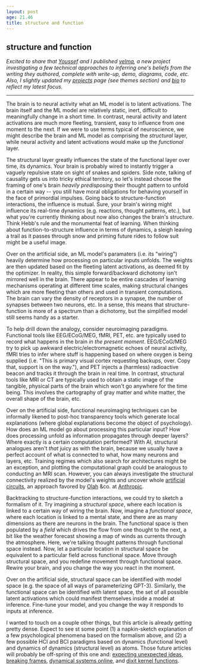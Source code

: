 ```yaml
---
layout: post
age: 21.46
title: structure and function
---
```


## structure and function

_Excited to share that [Youssef](https://youssefabdelm.github.io/) and I published [velma](/thoughtware/velma), a new project investigating a few technical approaches to inferring one's beliefs from the writing they authored, complete with write-up, demo, diagrams, code, etc. Also, I slightly updated my [projects](/thoughtware) page (see themes section) and [bio](/) to reflect my latest focus._

---

The brain is to neural activity what an ML model is to latent activations. The brain itself and the ML model are relatively static, inert, difficult to meaningfully change in a short time. In contrast, neural activity and latent activations are much more fleeting, transient, easy to influence from one moment to the next. If we were to use terms typical of neuroscience, we might describe the brain and ML model as comprising the _structural_ layer, while neural activity and latent activations would make up the _functional_ layer.

The structural layer greatly influences the state of the functional layer over time, its dynamics. Your brain is probably wired to instantly trigger a vaguely repulsive state on sight of snakes and spiders. Side note, talking of causality gets us into tricky ethical territory, so let's instead choose the framing of one's brain _heavily predisposing_ their thought pattern to unfold in a certain way -- you still have moral obligations for behaving yourself in the face of primordial impulses. Going back to structure-function interactions, the influence is mutual. Sure, your brain's wiring might influence its real-time dynamics (e.g. reactions, thought patterns, etc.), but what you're currently thinking about now also changes the brain's structure. Think Hebb's rule and the monumental feat of learning. When thinking about function-to-structure influence in terms of dynamics, a sleigh leaving a trail as it passes through snow and priming future rides to follow suit might be a useful image.

Over on the artificial side, an ML model's paramaters (i.e. its "wiring") heavily determine how processing on particular inputs unfolds. The weights are then updated based on the fleeting latent activations, as deemed fit by the optimizer. In reality, this simple forward/backward dichotomy isn't mirrored well in the brain. There appear to be entire cascades of learning mechanisms operating at different time scales, making structural changes which are more fleeting than others and used in transient computations. The brain can vary the density of receptors in a synapse, the number of synapses between two neurons, etc. In a sense, this means that structure-function is more of a spectrum than a dichotomy, but the simplified model still seems handy as a starter.

To help drill down the analogy, consider neuroimaging paradigms. Functional tools like EEG/ECoG/MEG, fMRI, PET, etc. are typically used to record what happens in the brain _in the present moment_. EEG/ECoG/MEG try to pick up awkward electric/electromagnetic echoes of neural activity, fMRI tries to infer where stuff is happening based on where oxygen is being supplied (i.e. "This is primary visual cortex requesting backups, over. Copy that, support is on the way."), and PET injects a (harmless) radioactive beacon and tracks it through the brain in real time. In contrast, structural tools like MRI or CT are typically used to obtain a static image of the tangible, physical parts of the brain which won't go anywhere for the time being. This involves the cartography of gray matter and white matter, the overall shape of the brain, etc.

Over on the artificial side, functional neuroimaging techniques can be informally likened to post-hoc transparency tools which generate local explanations (where global explanations become the object of psychology). How does an ML model go about processing this particular input? How does processing unfold as information propagates through deeper layers? Where exactly is a certain computation performed? With AI, structural analogues aren't _that_ juicy as with the brain, because we usually have a perfect account of what is connected to what, how many neurons and layers, etc. Training regimes which also search for architectures might be an exception, and plotting the computational graph could be analogous to conducting an MRI scan. However, you can always investigate the structural connectivity realized by the model's weights and uncover whole [artificial circuits](https://distill.pub/2020/circuits/), an approach favored by [Olah](https://colah.github.io/) &co. at [Anthropic](https://www.anthropic.com/).

Backtracking to structure-function interactions, we could try to sketch a formalism of it. Try imagining a _structural space_, where each location is linked to a certain way of wiring the brain. Now, imagine a _functional space_, where each location is linked to a mental state, and there are as many dimensions as there are neurons in the brain. The functional space is then populated by a _field_ which drives the flow from one thought to the next, a bit like the weather forecast showing a map of winds as currents through the atmosphere. Here, we're talking thought patterns through functional space instead. Now, let a particular location in structural space be equivalent to a particular field across functional space. Move through structural space, and you redefine movement through functional space. Rewire your brain, and you change the way you react in the moment.

Over on the artificial side, structural space can be identified with model space (e.g. the space of all ways of parameterizing GPT-3). Similarly, the functional space can be identified with latent space, the set of all possible latent activations which could manifest themselves inside a model at inference. Fine-tune your model, and you change the way it responds to inputs at inference.

I wanted to touch on a couple other things, but this article is already getting pretty dense. Expect to see st some point (1) a napkin-sketch explanation of a few psychological phenomena based on the formalism above, and (2) a few possible HCI and BCI paradigms based on dynamics (functional level) and dynamics of dynamics (structural level) as atoms. Those future articles will probably be off-spring of this one and: [expecting unexpected ideas](/reflections/expecting-unexpected-ideas), [breaking frames](/reflections/breaking-frames), [dynamical systems online](/reflections/dynamical-systems-online), and [dixit kernel functions](/reflections/dixit-kernel-functions).
